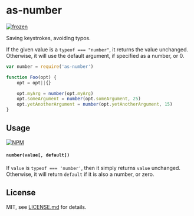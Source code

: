 # as-number

[![frozen](http://badges.github.io/stability-badges/dist/frozen.svg)](http://github.com/badges/stability-badges)

Saving keystrokes, avoiding typos.

If the given value is a `typeof === "number"`, it returns the value unchanged. Otherwise, it will use the default argument, if specified as a number, or 0. 

```js
var number = require('as-number')

function Foo(opt) {
	opt = opt||{}

	opt.myArg = number(opt.myArg)
	opt.someArgument = number(opt.someArgument, 25)
	opt.yetAnotherArgument = number(opt.yetAnotherArgument, 15)
}
```

## Usage

[![NPM](https://nodei.co/npm/as-number.png)](https://nodei.co/npm/as-number/)

#### `number(value[, default])`

If `value` is `typeof === 'number'`, then it simply returns `value` unchanged. Otherwise, it will return `default` if it is also a number, or zero. 

## License

MIT, see [LICENSE.md](http://github.com/mattdesl/as-number/blob/master/LICENSE.md) for details.
